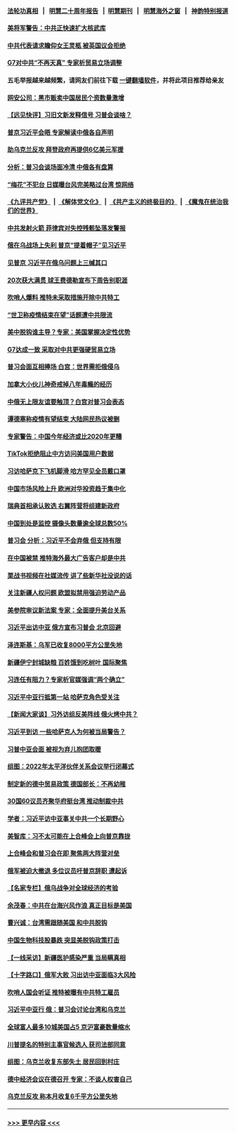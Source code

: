 #### [法轮功真相](https://github.com/gfw-breaker/truth/blob/master/README.md?t=0) &nbsp;&nbsp;|&nbsp;&nbsp; [明慧二十周年报告](https://github.com/gfw-breaker/mh-reports/blob/master/README.md?t=0) &nbsp;&nbsp;|&nbsp;&nbsp;[明慧期刊](https://github.com/gfw-breaker/mh-qikan) &nbsp;&nbsp;|&nbsp;&nbsp; [明慧海外之窗](https://github.com/gfw-breaker/mh-news/blob/master/README.md?t=0) &nbsp;&nbsp;|&nbsp;&nbsp; [神韵特别报道](https://github.com/gfw-breaker/mh-news/blob/master/shenyun.md?t=0)
#### [美将军警告：中共正快速扩大核武库](../pages/nsc418/n13826470.md?t=09162301) 
#### [中共代表请求瞻仰女王灵柩 被英国议会拒绝](../pages/nsc418/n13826443.md?t=09162301) 
#### [G7对中共“不再天真” 专家析贸易立场调整](../pages/nsc418/n13826140.md?t=09162301) 
#### 五毛举报越来越频繁，请网友们前往下载 [一键翻墙软件](https://github.com/gfw-breaker/ssr-accounts)，并将此项目推荐给亲友
#### [网安公司：黑市贩卖中国居民个资数量激增](../pages/nsc418/n13826040.md?t=09162301) 
#### [【远见快评】习旧文新发释信号 习普会谈啥？](../pages/nsc418/n13826083.md?t=09162301) 
#### [普京习近平会晤 专家解读中俄各自声明](../pages/nsc418/n13825984.md?t=09162301) 
#### [助乌克兰反攻 拜登政府再提供6亿美元军援](../pages/nsc418/n13826016.md?t=09162301) 
#### [分析：普习会谈场面冷清 中俄各有盘算](../pages/nsc418/n13826004.md?t=09162301) 
#### [“梅花”不犯台 日媒曝台风完美略过台湾 惊网络](../pages/nsc418/n13825685.md?t=09162301) 
#### [《九评共产党》](https://github.com/begood0513/9ping.md/blob/master/README.md) &nbsp;|&nbsp; [《解体党文化》](../../../../jtdwh.md/blob/master/README.md)  &nbsp;|&nbsp; [《共产主义的终极目的》](../../../../gczydzjmd.md/blob/master/README.md) &nbsp;|&nbsp; [《魔鬼在统治我们的世界》](../../../../mgztzwmdsj.md/blob/master/README.md) 
#### [中共发射火箭 菲律宾对失控残骸坠落发警报](../pages/nsc418/n13825941.md?t=09162301) 
#### [俄在乌战场上失利 普京“提着帽子”见习近平](../pages/nsc418/n13825970.md?t=09162301) 
#### [见普京 习近平在俄乌问题上三缄其口](../pages/nsc418/n13825949.md?t=09162301) 
#### [20次获大满贯 球王费德勒宣布下周告别职涯](../pages/nsc418/n13825910.md?t=09162301) 
#### [吹哨人爆料 推特未采取措施开除中共特工](../pages/nsc418/n13825852.md?t=09162301) 
#### [“世卫称疫情结束在望”话题遭中共限流](../pages/nsc418/n13825789.md?t=09162301) 
#### [美中脱钩谁主导？专家：美国掌握决定性优势](../pages/nsc418/n13825556.md?t=09162301) 
#### [G7达成一致 采取对中共更强硬贸易立场](../pages/nsc418/n13825890.md?t=09162301) 
#### [普习会面互相捧场 白宫：世界需拒俄侵乌](../pages/nsc418/n13825805.md?t=09162301) 
#### [加拿大小伙儿神奇戒掉八年毒瘾的经历](../pages/nsc418/n13825136.md?t=09162301) 
#### [中俄无上限友谊要触顶？白宫对普习会表态](../pages/nsc418/n13825739.md?t=09162301) 
#### [谭德塞称疫情有望结束 大陆网民热议被删](../pages/nsc418/n13825602.md?t=09162301) 
#### [专家警告：中国今年经济或比2020年更糟](../pages/nsc418/n13825576.md?t=09162301) 
#### [TikTok拒绝阻止中方访问美国用户数据](../pages/nsc418/n13825519.md?t=09162301) 
#### [习访哈萨克下飞机脚滑 哈方罕见全员戴口罩](../pages/nsc418/n13825340.md?t=09162301) 
#### [中国市场风险上升 欧洲对华投资趋于集中化](../pages/nsc418/n13825324.md?t=09162301) 
#### [瑞典首相承认败选 右翼阵营将组建新政府](../pages/nsc418/n13825215.md?t=09162301) 
#### [中国到处是监控 摄像头数量逾全球总数50%](../pages/nsc418/n13825239.md?t=09162301) 
#### [普习会 分析：习近平不会弃俄 但支持有限](../pages/nsc418/n13825112.md?t=09162301) 
#### [在中国被禁 推特海外最大广告客户却是中共](../pages/nsc418/n13824288.md?t=09162301) 
#### [栗战书视频在社媒流传 讲了些新华社没说的话](../pages/nsc418/n13825140.md?t=09162301) 
#### [关注新疆人权问题 欧盟拟禁用强迫劳动产品](../pages/nsc418/n13825131.md?t=09162301) 
#### [美参院审议新法案 专家：全面提升美台关系](../pages/nsc418/n13824868.md?t=09162301) 
#### [习近平出访中亚 俄方宣布习普会 北京回避](../pages/nsc418/n13825020.md?t=09162301) 
#### [泽连斯基：乌军已收复8000平方公里失地](../pages/nsc418/n13825016.md?t=09162301) 
#### [新疆伊宁封城缺粮 百姓饿到吃树叶 国际聚焦](../pages/nsc418/n13825062.md?t=09162301) 
#### [习连任有阻力？专家析官媒强调“两个确立”](../pages/nsc418/n13824822.md?t=09162301) 
#### [习近平中亚行抵第一站 哈萨克角色受关注](../pages/nsc418/n13825053.md?t=09162301) 
#### [【新闻大家谈】习外访组反美阵线 俄火烤中共？](../pages/nsc418/n13825025.md?t=09162301) 
#### [习近平到访 一些哈萨克人为何被当局警告？](../pages/nsc418/n13824905.md?t=09162301) 
#### [习普中亚会面 被视为弃儿抱团取暖](../pages/nsc418/n13824963.md?t=09162301) 
#### [组图：2022年太平洋伙伴关系会议举行闭幕式](../pages/nsc418/n13824798.md?t=09162301) 
#### [制定新的德中贸易政策 德国部长：不再幼稚](../pages/nsc418/n13824845.md?t=09162301) 
#### [30国60议员齐聚华府挺台湾 推动制裁中共](../pages/nsc418/n13824722.md?t=09162301) 
#### [学者：习近平访中亚事关中共一个长期野心](../pages/nsc418/n13824553.md?t=09162301) 
#### [美智库：习不太可能在上合峰会上向普京靠拢](../pages/nsc418/n13824519.md?t=09162301) 
#### [上合峰会和普习会在即 聚焦两大阵营对垒](../pages/nsc418/n13824392.md?t=09162301) 
#### [俄军被迫大撤退 多位议员吁普京辞职 遭起诉](../pages/nsc418/n13824245.md?t=09162301) 
#### [【名家专栏】俄乌战争对全球经济的考验](../pages/nsc418/n13824072.md?t=09162301) 
#### [余茂春：中共在台海兴风作浪 真正目标是美国](../pages/nsc418/n13824313.md?t=09162301) 
#### [曹兴诚：台湾需跟随美国 和中共脱钩](../pages/nsc418/n13824177.md?t=09162301) 
#### [中国生物科技股暴跌 突显美脱钩政策打击](../pages/nsc418/n13824275.md?t=09162301) 
#### [【一线采访】新疆医护感染严重 当局瞒真相](../pages/nsc418/n13823954.md?t=09162301) 
#### [【十字路口】俄军大败 习出访中亚面临3大风险](../pages/nsc418/n13824051.md?t=09162301) 
#### [吹哨人国会听证 推特被曝有中共特工雇员](../pages/nsc418/n13824276.md?t=09162301) 
#### [习近平中亚行 俄：普习会讨论台湾和乌克兰](../pages/nsc418/n13824173.md?t=09162301) 
#### [全球富人最多10城美国占5 京沪富豪数量缩水](../pages/nsc418/n13824278.md?t=09162301) 
#### [川普提名的特别主事官候选人 获司法部同意](../pages/nsc418/n13824228.md?t=09162301) 
#### [组图：乌克兰收复东部失土 居民回到村庄](../pages/nsc418/n13824119.md?t=09162301) 
#### [德中经济会议在德召开 专家：不谈人权害自己](../pages/nsc418/n13823222.md?t=09162301) 
#### [乌克兰反攻 称本月收复6千平方公里失地](../pages/nsc418/n13824052.md?t=09162301) 

----
#### [ >>> 更早内容 <<< ](../indexes/nsc418-earlier.md)
